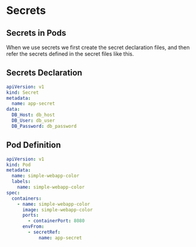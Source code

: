 # Secrets

## Secrets in Pods

When we use secrets we first create the secret declaration files, and then refer the secrets defined in the secret files
like this.

## Secrets Declaration

```yaml
apiVersion: v1
kind: Secret
metadata:
  name: app-secret
data:
  DB_Host: db_host
  DB_User: db_user
  DB_Password: db_password
```

## Pod Definition
```yaml
apiVersion: v1
kind: Pod
metadata:
  name: simple-webapp-color
  labels:
    name: simple-webapp-color
spec:
  containers:
    - name: simple-webapp-color
      image: simple-webapp-color
      ports:
        - containerPort: 8080
      envFrom:
        - secretRef:
            name: app-secret
```